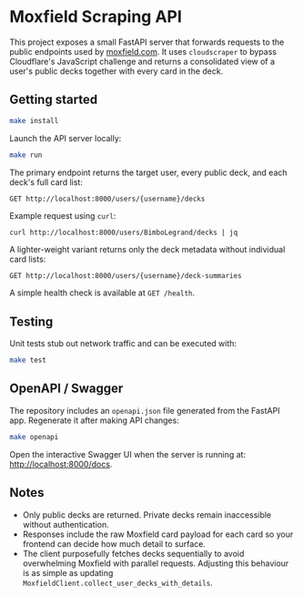 # Moxfield Scraping API

This project exposes a small FastAPI server that forwards requests to the public endpoints used by [moxfield.com](https://moxfield.com). It uses `cloudscraper` to bypass Cloudflare's JavaScript challenge and returns a consolidated view of a user's public decks together with every card in the deck.

## Getting started

```bash
make install
```

Launch the API server locally:

```bash
make run
```

The primary endpoint returns the target user, every public deck, and each deck's full card list:

```
GET http://localhost:8000/users/{username}/decks
```

Example request using `curl`:

```bash
curl http://localhost:8000/users/BimboLegrand/decks | jq
```

A lighter-weight variant returns only the deck metadata without individual card lists:

```
GET http://localhost:8000/users/{username}/deck-summaries
```

A simple health check is available at `GET /health`.

## Testing

Unit tests stub out network traffic and can be executed with:

```bash
make test
```

## OpenAPI / Swagger

The repository includes an `openapi.json` file generated from the FastAPI app. Regenerate it after making API changes:

```bash
make openapi
```

Open the interactive Swagger UI when the server is running at: <http://localhost:8000/docs>.

## Notes

- Only public decks are returned. Private decks remain inaccessible without authentication.
- Responses include the raw Moxfield card payload for each card so your frontend can decide how much detail to surface.
- The client purposefully fetches decks sequentially to avoid overwhelming Moxfield with parallel requests. Adjusting this behaviour is as simple as updating `MoxfieldClient.collect_user_decks_with_details`.
